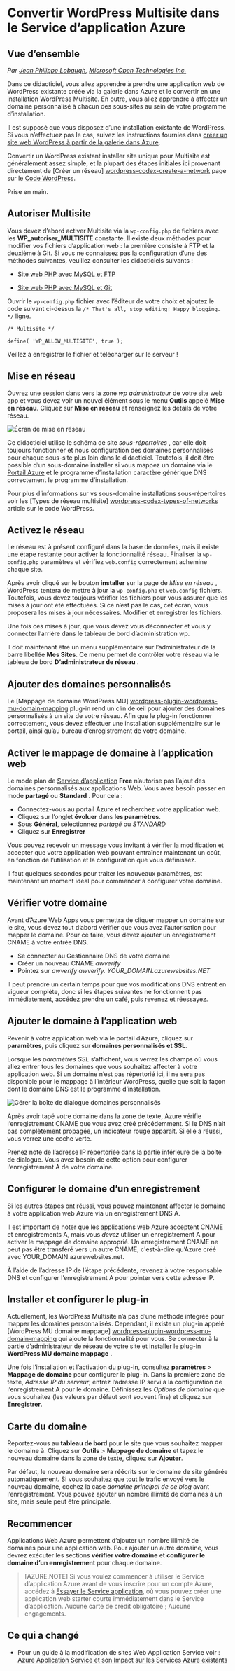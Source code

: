 <properties 
    pageTitle="Convertir WordPress Multisite dans le Service d’application Azure" 
    description="Découvrez comment tirer une application web de WordPress existante créée via la galerie dans Azure et convertir en WordPress Multisite" 
    services="app-service\web" 
    documentationCenter="php" 
    authors="rmcmurray" 
    manager="wpickett" 
    editor=""/>

<tags 
    ms.service="app-service-web" 
    ms.workload="web" 
    ms.tgt_pltfrm="na" 
    ms.devlang="PHP" 
    ms.topic="article" 
    ms.date="08/11/2016" 
    ms.author="robmcm"/>



# <a name="convert-wordpress-to-multisite-in-azure-app-service"></a>Convertir WordPress Multisite dans le Service d’application Azure

## <a name="overview"></a>Vue d’ensemble

*Par [Jean Philippe Lobaugh][ben-lobaugh], [Microsoft Open Technologies Inc.][ms-open-tech]*

Dans ce didacticiel, vous allez apprendre à prendre une application web de WordPress existante créée via la galerie dans Azure et le convertir en une installation WordPress Multisite. En outre, vous allez apprendre à affecter un domaine personnalisé à chacun des sous-sites au sein de votre programme d’installation.

Il est supposé que vous disposez d’une installation existante de WordPress. Si vous n’effectuez pas le cas, suivez les instructions fournies dans [créer un site web WordPress à partir de la galerie dans Azure][website-from-gallery].

Convertir un WordPress existant installer site unique pour Multisite est généralement assez simple, et la plupart des étapes initiales ici provenant directement de [Créer un réseau] [ wordpress-codex-create-a-network] page sur le [Code WordPress](http://codex.wordpress.org).

Prise en main.

## <a name="allow-multisite"></a>Autoriser Multisite

Vous devez d’abord activer Multisite via la `wp-config.php` de fichiers avec les **WP\_autoriser\_MULTISITE** constante. Il existe deux méthodes pour modifier vos fichiers d’application web : la première consiste à FTP et la deuxième à Git. Si vous ne connaissez pas la configuration d’une des méthodes suivantes, veuillez consulter les didacticiels suivants :

* [Site web PHP avec MySQL et FTP][website-w-mysql-and-ftp-ftp-setup]

* [Site web PHP avec MySQL et Git][website-w-mysql-and-git-git-setup]

Ouvrir le `wp-config.php` fichier avec l’éditeur de votre choix et ajoutez le code suivant ci-dessus la `/* That's all, stop editing! Happy blogging. */` ligne.

    /* Multisite */

    define( 'WP_ALLOW_MULTISITE', true );

Veillez à enregistrer le fichier et télécharger sur le serveur !

## <a name="network-setup"></a>Mise en réseau

Ouvrez une session dans vers la zone *wp administrateur* de votre site web app et vous devez voir un nouvel élément sous le menu **Outils** appelé **Mise en réseau**. Cliquez sur **Mise en réseau** et renseignez les détails de votre réseau.

![Écran de mise en réseau][wordpress-network-setup]

Ce didacticiel utilise le schéma de site *sous-répertoires* , car elle doit toujours fonctionner et nous configuration des domaines personnalisés pour chaque sous-site plus loin dans le didacticiel. Toutefois, il doit être possible d’un sous-domaine installer si vous mappez un domaine via le [Portail Azure](https://portal.azure.com) et le programme d’installation caractère générique DNS correctement le programme d’installation.

Pour plus d’informations sur vs sous-domaine installations sous-répertoires voir les [Types de réseau multisite] [ wordpress-codex-types-of-networks] article sur le code WordPress.

## <a name="enable-the-network"></a>Activez le réseau

Le réseau est à présent configuré dans la base de données, mais il existe une étape restante pour activer la fonctionnalité réseau. Finaliser la `wp-config.php` paramètres et vérifiez `web.config` correctement achemine chaque site.


Après avoir cliqué sur le bouton **installer** sur la page de *Mise en réseau* , WordPress tentera de mettre à jour la `wp-config.php` et `web.config` fichiers. Toutefois, vous devez toujours vérifier les fichiers pour vous assurer que les mises à jour ont été effectuées. Si ce n’est pas le cas, cet écran, vous proposera les mises à jour nécessaires. Modifier et enregistrer les fichiers.


Une fois ces mises à jour, que vous devez vous déconnecter et vous y connecter l’arrière dans le tableau de bord d’administration wp.

Il doit maintenant être un menu supplémentaire sur l’administrateur de la barre libellée **Mes Sites**. Ce menu permet de contrôler votre réseau via le tableau de bord **D’administrateur de réseau** .

## <a name="adding-custom-domains"></a>Ajouter des domaines personnalisés

Le [Mappage de domaine WordPress MU] [ wordpress-plugin-wordpress-mu-domain-mapping] plug-in rend un clin de œil pour ajouter des domaines personnalisés à un site de votre réseau. Afin que le plug-in fonctionner correctement, vous devez effectuer une installation supplémentaire sur le portail, ainsi qu’au bureau d’enregistrement de votre domaine.

## <a name="enable-domain-mapping-to-the-web-app"></a>Activer le mappage de domaine à l’application web

Le mode plan de [Service d’application](http://go.microsoft.com/fwlink/?LinkId=529714) **Free** n’autorise pas l’ajout des domaines personnalisés aux applications Web. Vous avez besoin passer en mode **partagé** ou **Standard** . Pour cela :

* Connectez-vous au portail Azure et recherchez votre application web. 
* Cliquez sur l’onglet **évoluer** dans **les paramètres**.
* Sous **Général**, sélectionnez *partagé* ou *STANDARD*
* Cliquez sur **Enregistrer**

Vous pouvez recevoir un message vous invitant à vérifier la modification et accepter que votre application web pouvant entraîner maintenant un coût, en fonction de l’utilisation et la configuration que vous définissez.

Il faut quelques secondes pour traiter les nouveaux paramètres, est maintenant un moment idéal pour commencer à configurer votre domaine.

## <a name="verify-your-domain"></a>Vérifier votre domaine

Avant d’Azure Web Apps vous permettra de cliquer mapper un domaine sur le site, vous devez tout d’abord vérifier que vous avez l’autorisation pour mapper le domaine. Pour ce faire, vous devez ajouter un enregistrement CNAME à votre entrée DNS.

* Se connecter au Gestionnaire DNS de votre domaine
* Créer un nouveau CNAME *awverify*
* Pointez sur *awverify* *awverify. YOUR_DOMAIN.azurewebsites.NET*

Il peut prendre un certain temps pour que vos modifications DNS entrent en vigueur complète, donc si les étapes suivantes ne fonctionnent pas immédiatement, accédez prendre un café, puis revenez et réessayez.

## <a name="add-the-domain-to-the-web-app"></a>Ajouter le domaine à l’application web

Revenir à votre application web via le portail d’Azure, cliquez sur **paramètres**, puis cliquez sur **domaines personnalisés et SSL**.

Lorsque les *paramètres SSL* s’affichent, vous verrez les champs où vous allez entrer tous les domaines que vous souhaitez affecter à votre application web. Si un domaine n’est pas répertorié ici, il ne sera pas disponible pour le mappage à l’intérieur WordPress, quelle que soit la façon dont le domaine DNS est le programme d’installation.

![Gérer la boîte de dialogue domaines personnalisés][wordpress-manage-domains]

Après avoir tapé votre domaine dans la zone de texte, Azure vérifie l’enregistrement CNAME que vous avez créé précédemment. Si le DNS n’ait pas complètement propagée, un indicateur rouge apparaît. Si elle a réussi, vous verrez une coche verte. 

Prenez note de l’adresse IP répertoriée dans la partie inférieure de la boîte de dialogue. Vous avez besoin de cette option pour configurer l’enregistrement A de votre domaine.

## <a name="setup-the-domain-a-record"></a>Configurer le domaine d’un enregistrement

Si les autres étapes ont réussi, vous pouvez maintenant affecter le domaine à votre application web Azure via un enregistrement DNS A. 

Il est important de noter que les applications web Azure acceptent CNAME et enregistrements A, mais vous *devez* utiliser un enregistrement A pour activer le mappage de domaine approprié. Un enregistrement CNAME ne peut pas être transféré vers un autre CNAME, c'est-à-dire qu’Azure créé avec YOUR_DOMAIN.azurewebsites.net.

À l’aide de l’adresse IP de l’étape précédente, revenez à votre responsable DNS et configurer l’enregistrement A pour pointer vers cette adresse IP.


## <a name="install-and-setup-the-plugin"></a>Installer et configurer le plug-in

Actuellement, les WordPress Multisite n’a pas d’une méthode intégrée pour mapper les domaines personnalisés. Cependant, il existe un plug-in appelé [WordPress MU domaine mappage] [ wordpress-plugin-wordpress-mu-domain-mapping] qui ajoute la fonctionnalité pour vous. Se connecter à la partie d’administrateur de réseau de votre site et installer le plug-in **WordPress MU domaine mappage** .

Une fois l’installation et l’activation du plug-in, consultez **paramètres** > **Mappage de domaine** pour configurer le plug-in. Dans la première zone de texte, *Adresse IP du serveur*, entrez l’adresse IP servi à la configuration de l’enregistrement A pour le domaine. Définissez les *Options de domaine* que vous souhaitez (les valeurs par défaut sont souvent fins) et cliquez sur **Enregistrer**.

## <a name="map-the-domain"></a>Carte du domaine

Reportez-vous au **tableau de bord** pour le site que vous souhaitez mapper le domaine à. Cliquez sur **Outils** > **Mappage de domaine** et tapez le nouveau domaine dans la zone de texte, cliquez sur **Ajouter**.

Par défaut, le nouveau domaine sera réécrits sur le domaine de site générée automatiquement. Si vous souhaitez que tout le trafic envoyé vers le nouveau domaine, cochez la case *domaine principal de ce blog* avant l’enregistrement. Vous pouvez ajouter un nombre illimité de domaines à un site, mais seule peut être principale.

## <a name="do-it-again"></a>Recommencer

Applications Web Azure permettent d’ajouter un nombre illimité de domaines pour une application web. Pour ajouter un autre domaine, vous devrez exécuter les sections **vérifier votre domaine** et **configurer le domaine d’un enregistrement** pour chaque domaine.  

>[AZURE.NOTE] Si vous voulez commencer à utiliser le Service d’application Azure avant de vous inscrire pour un compte Azure, accédez à [Essayer le Service application](http://go.microsoft.com/fwlink/?LinkId=523751), où vous pouvez créer une application web starter courte immédiatement dans le Service d’application. Aucune carte de crédit obligatoire ; Aucune engagements.

## <a name="whats-changed"></a>Ce qui a changé
* Pour un guide à la modification de sites Web Application Service voir : [Azure Application Service et son Impact sur les Services Azure existants](http://go.microsoft.com/fwlink/?LinkId=529714)

[ben-lobaugh]: http://ben.lobaugh.net
[ms-open-tech]: http://msopentech.com
[website-from-gallery]: https://www.windowsazure.com/develop/php/tutorials/website-from-gallery/
[wordpress-codex-create-a-network]: http://codex.wordpress.org/Create_A_Network
[website-w-mysql-and-ftp-ftp-setup]: https://www.windowsazure.com/develop/php/tutorials/website-w-mysql-and-ftp/#header-0
[website-w-mysql-and-git-git-setup]: https://www.windowsazure.com/develop/php/tutorials/website-w-mysql-and-git/#header-1
[wordpress-network-setup]: ./media/web-sites-php-convert-wordpress-multisite/wordpress-network-setup.png
[wordpress-codex-types-of-networks]: http://codex.wordpress.org/Before_You_Create_A_Network#Types_of_multisite_network
[wordpress-plugin-wordpress-mu-domain-mapping]: http://wordpress.org/extend/plugins/wordpress-mu-domain-mapping/

[wordpress-manage-domains]: ./media/web-sites-php-convert-wordpress-multisite/wordpress-manage-domains.png

 
